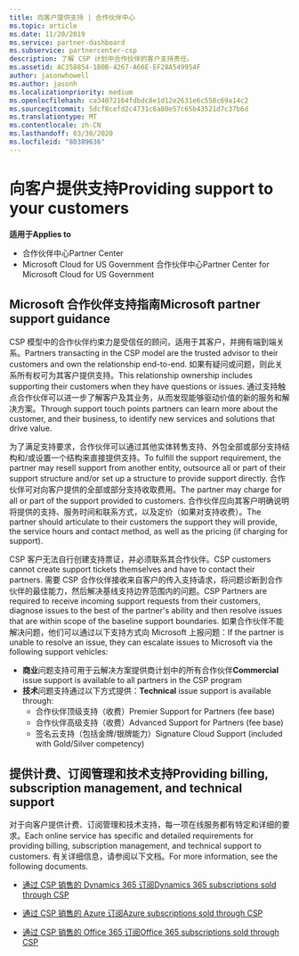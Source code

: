 ```yaml
---
title: 向客户提供支持 | 合作伙伴中心
ms.topic: article
ms.date: 11/20/2019
ms.service: partner-dashboard
ms.subservice: partnercenter-csp
description: 了解 CSP 计划中合作伙伴的客户支持责任。
ms.assetid: AC358854-1B0B-4267-A66E-EF28A549954F
author: jasonwhowell
ms.author: jasonh
ms.localizationpriority: medium
ms.openlocfilehash: ca34072164fdbdc8e1d12e2631e6c558c69a14c2
ms.sourcegitcommit: 5dcf8cefd2c4731c6a80e57c65b43521d7c37b6d
ms.translationtype: MT
ms.contentlocale: zh-CN
ms.lasthandoff: 03/30/2020
ms.locfileid: "80389636"
---
```

# <a name="providing-support-to-your-customers"></a><span data-ttu-id="50069-103">向客户提供支持</span><span class="sxs-lookup"><span data-stu-id="50069-103">Providing support to your customers</span></span>

<span data-ttu-id="50069-104">**适用于**</span><span class="sxs-lookup"><span data-stu-id="50069-104">**Applies to**</span></span>

-  <span data-ttu-id="50069-105">合作伙伴中心</span><span class="sxs-lookup"><span data-stu-id="50069-105">Partner Center</span></span>
-  <span data-ttu-id="50069-106">Microsoft Cloud for US Government 合作伙伴中心</span><span class="sxs-lookup"><span data-stu-id="50069-106">Partner Center for Microsoft Cloud for US Government</span></span>


## <a name="microsoft-partner-support-guidance"></a><span data-ttu-id="50069-107">Microsoft 合作伙伴支持指南</span><span class="sxs-lookup"><span data-stu-id="50069-107">Microsoft partner support guidance</span></span>

<span data-ttu-id="50069-108">CSP 模型中的合作伙伴约束力是受信任的顾问，适用于其客户，并拥有端到端关系。</span><span class="sxs-lookup"><span data-stu-id="50069-108">Partners transacting in the CSP model are the trusted advisor to their customers and own the relationship end-to-end.</span></span> <span data-ttu-id="50069-109">如果有疑问或问题，则此关系所有权可为其客户提供支持。</span><span class="sxs-lookup"><span data-stu-id="50069-109">This relationship ownership includes supporting their customers when they have questions or issues.</span></span> <span data-ttu-id="50069-110">通过支持触点合作伙伴可以进一步了解客户及其业务，从而发现能够驱动价值的新的服务和解决方案。</span><span class="sxs-lookup"><span data-stu-id="50069-110">Through support touch points partners can learn more about the customer, and their business, to identify new services and solutions that drive value.</span></span>

<span data-ttu-id="50069-111">为了满足支持要求，合作伙伴可以通过其他实体转售支持、外包全部或部分支持结构和/或设置一个结构来直接提供支持。</span><span class="sxs-lookup"><span data-stu-id="50069-111">To fulfill the support requirement, the partner may resell support from another entity, outsource all or part of their support structure and/or set up a structure to provide support directly.</span></span>  <span data-ttu-id="50069-112">合作伙伴可对向客户提供的全部或部分支持收取费用。</span><span class="sxs-lookup"><span data-stu-id="50069-112">The partner may charge for all or part of the support provided to customers.</span></span> <span data-ttu-id="50069-113">合作伙伴应向其客户明确说明将提供的支持、服务时间和联系方式，以及定价（如果对支持收费）。</span><span class="sxs-lookup"><span data-stu-id="50069-113">The partner should articulate to their customers the support they will provide, the service hours and contact method, as well as the pricing (if charging for support).</span></span> 

<span data-ttu-id="50069-114">CSP 客户无法自行创建支持票证，并必须联系其合作伙伴。</span><span class="sxs-lookup"><span data-stu-id="50069-114">CSP customers cannot create support tickets themselves and have to contact their partners.</span></span> <span data-ttu-id="50069-115">需要 CSP 合作伙伴接收来自客户的传入支持请求，将问题诊断到合作伙伴的最佳能力，然后解决基线支持边界范围内的问题。</span><span class="sxs-lookup"><span data-stu-id="50069-115">CSP Partners are required to receive incoming support requests from their customers, diagnose issues to the best of the partner's ability and then resolve issues that are within scope of the baseline support boundaries.</span></span> <span data-ttu-id="50069-116">如果合作伙伴不能解决问题，他们可以通过以下支持方式向 Microsoft 上报问题：</span><span class="sxs-lookup"><span data-stu-id="50069-116">If the partner is unable to resolve an issue, they can escalate issues to Microsoft via the following support vehicles:</span></span>

- <span data-ttu-id="50069-117">**商业**问题支持可用于云解决方案提供商计划中的所有合作伙伴</span><span class="sxs-lookup"><span data-stu-id="50069-117">**Commercial** issue support is available to all partners in the CSP program</span></span>
-   <span data-ttu-id="50069-118">**技术**问题支持通过以下方式提供：</span><span class="sxs-lookup"><span data-stu-id="50069-118">**Technical** issue support is available through:</span></span>
    -   <span data-ttu-id="50069-119">合作伙伴顶级支持（收费）</span><span class="sxs-lookup"><span data-stu-id="50069-119">Premier Support for Partners (fee base)</span></span>
    -   <span data-ttu-id="50069-120">合作伙伴高级支持（收费）</span><span class="sxs-lookup"><span data-stu-id="50069-120">Advanced Support for Partners (fee base)</span></span>
    -   <span data-ttu-id="50069-121">签名云支持（包括金牌/银牌能力）</span><span class="sxs-lookup"><span data-stu-id="50069-121">Signature Cloud Support (included with Gold/Silver competency)</span></span>

## <a name="providing-billing-subscription-management-and-technical-support"></a><span data-ttu-id="50069-122">提供计费、订阅管理和技术支持</span><span class="sxs-lookup"><span data-stu-id="50069-122">Providing billing, subscription management, and technical support</span></span> 

<span data-ttu-id="50069-123">对于向客户提供计费、订阅管理和技术支持，每一项在线服务都有特定和详细的要求。</span><span class="sxs-lookup"><span data-stu-id="50069-123">Each online service has specific and detailed requirements for providing billing, subscription management, and technical support to customers.</span></span> <span data-ttu-id="50069-124">有关详细信息，请参阅以下文档。</span><span class="sxs-lookup"><span data-stu-id="50069-124">For more information, see the following documents.</span></span>

-   [<span data-ttu-id="50069-125">通过 CSP 销售的 Dynamics 365 订阅</span><span class="sxs-lookup"><span data-stu-id="50069-125">Dynamics 365 subscriptions sold through CSP</span></span>](https://www.microsoftpartnercommunity.com/t5/CSP/Microsoft-Partner-Support-Guidance/m-p/5262#M30)

-   [<span data-ttu-id="50069-126">通过 CSP 销售的 Azure 订阅</span><span class="sxs-lookup"><span data-stu-id="50069-126">Azure subscriptions sold through CSP</span></span>](https://www.microsoftpartnercommunity.com/t5/CSP/Microsoft-Partner-Support-Guidance/m-p/5263#M31)

-   [<span data-ttu-id="50069-127">通过 CSP 销售的 Office 365 订阅</span><span class="sxs-lookup"><span data-stu-id="50069-127">Office 365 subscriptions sold through CSP</span></span>](https://www.microsoftpartnercommunity.com/t5/CSP/Microsoft-Partner-Support-Guidance/m-p/5264#M32)



 

 




